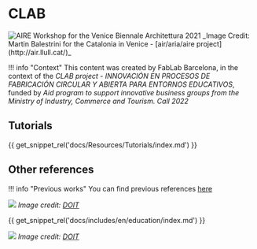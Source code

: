 # CLAB

<img src="https://live.staticflickr.com/65535/51719385193_74ef294e8c_k.jpg" alt="AIRE Workshop for the Venice Biennale Architettura 2021">
_Image Credit: Martin Balestrini for the Catalonia in Venice - [air/aria/aire project](http://air.llull.cat/)_

!!! info "Context"
	This content was created by FabLab Barcelona, in the context of the _CLAB project - INNOVACIÓN EN PROCESOS DE FABRICACIÓN CIRCULAR Y ABIERTA PARA ENTORNOS EDUCATIVOS_, funded by _Aid program to support innovative business groups from the Ministry of Industry, Commerce and Tourism. Call 2022_

## Tutorials

{{ get_snippet_rel('docs/Resources/Tutorials/index.md') }}

## Other references

!!! info "Previous works"
	You can find previous references [here](https://docs.smartcitizen.me/Resources/Education/)

![](/assets/images/doit.png)
_Image credit: [DOIT](https://doit-europe.net)_

{{ get_snippet_rel('docs/includes/en/education/index.md') }}

![](/assets/images/learningbydoing.png)
_Image credit: [DOIT](https://doit-europe.net)_